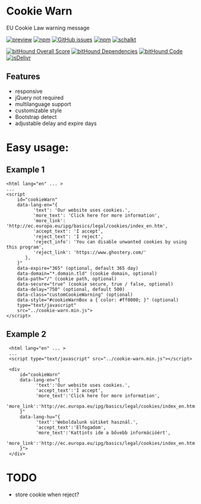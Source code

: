 Cookie Warn
=============
EU Cookie Law warning message

[![preview](https://img.shields.io/badge/preview-click_here-green.svg?style=flat-square)](http://schalk.hu/projects/cookie-warn/demo/)
[![npm](https://img.shields.io/npm/dt/cookie-warn.svg?style=flat-square)](https://www.npmjs.com/package/cookie-warn)
[![GitHub issues](https://img.shields.io/github/issues/schalkt/cookie-warn.svg?style=flat-square)](https://github.com/schalkt/cookie-warn/issues)
[![npm](https://img.shields.io/npm/v/cookie-warn.svg?style=flat-square)](https://www.npmjs.com/package/cookie-warn)
[![schalkt](https://img.shields.io/david/schalkt/cookie-warn.svg?style=flat-square)](https://david-dm.org/schalkt/cookie-warn)

[![bitHound Overall Score](https://www.bithound.io/github/schalkt/cookie-warn/badges/score.svg)](https://www.bithound.io/github/schalkt/cookie-warn)
[![bitHound Dependencies](https://www.bithound.io/github/schalkt/cookie-warn/badges/dependencies.svg)](https://www.bithound.io/github/schalkt/cookie-warn/develop/dependencies/npm)
[![bitHound Code](https://www.bithound.io/github/schalkt/cookie-warn/badges/code.svg)](https://www.bithound.io/github/schalkt/cookie-warn)
[![jsDelivr](https://data.jsdelivr.com/v1/package/npm/cookie-warn/badge)](https://www.jsdelivr.com/package/npm/cookie-warn)

Features
--------

- responsive
- jQuery not required
- multilanguage support
- customizable style
- Bootstrap detect
- adjustable delay and expire days

# Easy usage:


## Example 1

```
<html lang="en" ... >
...
<script
    id="cookieWarn"
    data-lang-en="{
          'text': 'Our website uses cookies.',
          'more_text': 'Click here for more information',
          'more_link': 'http://ec.europa.eu/ipg/basics/legal/cookies/index_en.htm',
          'accept_text': 'I accept',
          'reject_text': 'I reject',
          'reject_info': 'You can disable unwanted cookies by using this program',
          'reject_link': 'https://www.ghostery.com/'
       },
    }"
    data-expire="365" (optional, default 365 day)
    data-domain="*.domain.tld" (cookie domain, optional)
    data-path="/" (cookie path, optional)
    data-secure="true" (cookie secure, true / false, optional)
    data-delay="750" (optional, default 500)
    data-class="customCookieWarning" (optional)
    data-style="#cookieWarnBox a { color: #ff0000; }" (optional)
    type="text/javascript"
    src="../cookie-warn.min.js">
</script>
```

## Example 2

```
 <html lang="en" ... >
 ...
 <script type="text/javascript" src="../cookie-warn.min.js"></script>
 
 <div
     id="cookieWarn"
     data-lang-en="{
           'text':'Our website uses cookies.',
           'accept_text':'I accept',
           'more_text':'Click here for more information',
           'more_link':'http://ec.europa.eu/ipg/basics/legal/cookies/index_en.htm'
     }"
     data-lang-hu="{
           'text':'Weboldalunk sütiket használ.',
           'accept_text':'Elfogadom',
           'more_text':'Kattints ide a bővebb információért',
           'more_link':'http://ec.europa.eu/ipg/basics/legal/cookies/index_en.htm'
     }">
 </div>

```

# TODO
- store cookie when reject?
